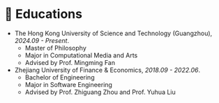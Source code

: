 # 📖 Educations
<!-- <div style="display: flex; justify-content: space-between; width: 100%">
    <ul>
        <li >
                The Hong Kong University of Science and Technology (Guangzhou), 2024.09 - Present.
                <ul>
                    <li>
                        Master of Philosophy
                    </li>
                    <li>
                        Major in Computational Media and Arts
                    </li>
                    <li>
                        Advised by Prof. Mingming Fan
                    </li>
                </ul>
        </li>
    </ul>
    <div style="width: 10%">
        <img src="images/HKUST-Logo-Icon.svg" width="80%">
    </div>
    
</div>
<div style="display: flex; justify-content: space-between; width: 100%">
    <ul>
        <li >
                Zhejiang University of Finance & Economics, 2018.09 - 2022.06.
                <ul>
                    <li>
                        Bachelor of Engineering
                    </li>
                    <li>
                        Major in Software Engineering
                    </li>
                    <li>
                        Advised by Prof. Zhiguang Zhou and Prof. Yuhua Liu 
                    </li>
                </ul>
        </li>
    </ul>
    <div style="width: 10%">
        <img src="images/zjcjdxxh.png" width="80%">
    </div>
    
</div> -->
- The Hong Kong University of Science and Technology (Guangzhou), *2024.09 - Present*.
  - Master of Philosophy
  - Major in Computational Media and Arts
  - Advised by Prof. Mingming Fan
- Zhejiang University of Finance & Economics, *2018.09 - 2022.06*.
  - Bachelor of Engineering
  - Major in Software Engineering
  - Advised by Prof. Zhiguang Zhou and Prof. Yuhua Liu 
